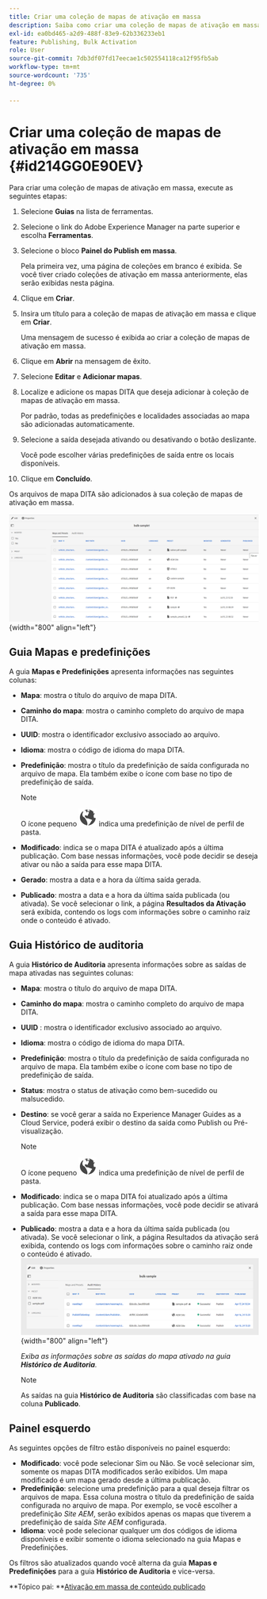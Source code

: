 ```yaml
---
title: Criar uma coleção de mapas de ativação em massa
description: Saiba como criar uma coleção de mapas de ativação em massa em guias AEM.
exl-id: ea0bd465-a2d9-488f-83e9-62b336233eb1
feature: Publishing, Bulk Activation
role: User
source-git-commit: 7db3df07fd17eecae1c502554118ca12f95fb5ab
workflow-type: tm+mt
source-wordcount: '735'
ht-degree: 0%

---
```


# Criar uma coleção de mapas de ativação em massa {#id214GG0E90EV}

Para criar uma coleção de mapas de ativação em massa, execute as seguintes etapas:

1. Selecione **Guias** na lista de ferramentas.

1. Selecione o link do Adobe Experience Manager na parte superior e escolha **Ferramentas**.

1. Selecione o bloco **Painel do Publish em massa**.

   Pela primeira vez, uma página de coleções em branco é exibida. Se você tiver criado coleções de ativação em massa anteriormente, elas serão exibidas nesta página.

1. Clique em **Criar**.

1. Insira um título para a coleção de mapas de ativação em massa e clique em **Criar**.

   Uma mensagem de sucesso é exibida ao criar a coleção de mapas de ativação em massa.

1. Clique em **Abrir** na mensagem de êxito.

1. Selecione **Editar** e **Adicionar mapas**.

1. Localize e adicione os mapas DITA que deseja adicionar à coleção de mapas de ativação em massa.

   Por padrão, todas as predefinições e localidades associadas ao mapa são adicionadas automaticamente.

1. Selecione a saída desejada ativando ou desativando o botão deslizante.

   Você pode escolher várias predefinições de saída entre os locais disponíveis.

1. Clique em **Concluído**.

Os arquivos de mapa DITA são adicionados à sua coleção de mapas de ativação em massa.

![ criou a coleção de ativação em massa](images/bulk-activation-collection-created.png){width="800" align="left"}

## Guia Mapas e predefinições

A guia **Mapas e Predefinições** apresenta informações nas seguintes colunas:

- **Mapa**: mostra o título do arquivo de mapa DITA.
- **Caminho do mapa**: mostra o caminho completo do arquivo de mapa DITA.

- **UUID**: mostra o identificador exclusivo associado ao arquivo.

- **Idioma**: mostra o código de idioma do mapa DITA.
- **Predefinição**: mostra o título da predefinição de saída configurada no arquivo de mapa. Ela também exibe o ícone com base no tipo de predefinição de saída.

  >[!NOTE]
  >
  > O ícone pequeno ![](images/global-preset-icon.svg) indica uma predefinição de nível de perfil de pasta.

- **Modificado**: indica se o mapa DITA é atualizado após a última publicação. Com base nessas informações, você pode decidir se deseja ativar ou não a saída para esse mapa DITA.
- **Gerado**: mostra a data e a hora da última saída gerada.
- **Publicado**: mostra a data e a hora da última saída publicada (ou ativada). Se você selecionar o link, a página **Resultados da Ativação** será exibida, contendo os logs com informações sobre o caminho raiz onde o conteúdo é ativado.

## Guia Histórico de auditoria

A guia **Histórico de Auditoria** apresenta informações sobre as saídas de mapa ativadas nas seguintes colunas:
- **Mapa**: mostra o título do arquivo de mapa DITA.
- **Caminho do mapa**: mostra o caminho completo do arquivo de mapa DITA.
- **UUID** : mostra o identificador exclusivo associado ao arquivo.
- **Idioma**: mostra o código de idioma do mapa DITA.
- **Predefinição**: mostra o título da predefinição de saída configurada no arquivo de mapa. Ela também exibe o ícone com base no tipo de predefinição de saída.
- **Status**: mostra o status de ativação como bem-sucedido ou malsucedido.
- **Destino**: se você gerar a saída no Experience Manager Guides as a Cloud Service, poderá exibir o destino da saída como Publish ou Pré-visualização.

  >[!NOTE]
  >
  > O ícone pequeno ![](images/global-preset-icon.svg) indica uma predefinição de nível de perfil de pasta.

- **Modificado**: indica se o mapa DITA foi atualizado após a última publicação. Com base nessas informações, você pode decidir se ativará a saída para esse mapa DITA.
- **Publicado**: mostra a data e a hora da última saída publicada (ou ativada). Se você selecionar o link, a página Resultados da ativação será exibida, contendo os logs com informações sobre o caminho raiz onde o conteúdo é ativado.
  ![ criou a guia de histórico de auditoria da coleção de ativação em massa](images/bulk-collection-audit-history.png){width="800" align="left"}

  *Exiba as informações sobre as saídas do mapa ativado na guia **Histórico de Auditoria**.*


  >[!NOTE]
  >
  > As saídas na guia **Histórico de Auditoria** são classificadas com base na coluna **Publicado**.



## Painel esquerdo

As seguintes opções de filtro estão disponíveis no painel esquerdo:

- **Modificado**: você pode selecionar Sim ou Não. Se você selecionar sim, somente os mapas DITA modificados serão exibidos. Um mapa modificado é um mapa gerado desde a última publicação.
- **Predefinição**: selecione uma predefinição para a qual deseja filtrar os arquivos de mapa. Essa coluna mostra o título da predefinição de saída configurada no arquivo de mapa. Por exemplo, se você escolher a predefinição *Site AEM*, serão exibidos apenas os mapas que tiverem a predefinição de saída *Site AEM* configurada.
- **Idioma**: você pode selecionar qualquer um dos códigos de idioma disponíveis e exibir somente o idioma selecionado na guia Mapas e Predefinições.

Os filtros são atualizados quando você alterna da guia **Mapas e Predefinições** para a guia **Histórico de Auditoria** e vice-versa.

**Tópico pai: **[Ativação em massa de conteúdo publicado](conf-bulk-activation.md)

